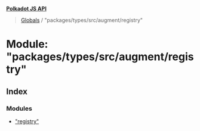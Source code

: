 **[Polkadot JS API](../README.md)**

> [Globals](../globals.md) / "packages/types/src/augment/registry"

# Module: "packages/types/src/augment/registry"

## Index

### Modules

* ["registry"](_packages_types_src_augment_registry_._registry_.md)
